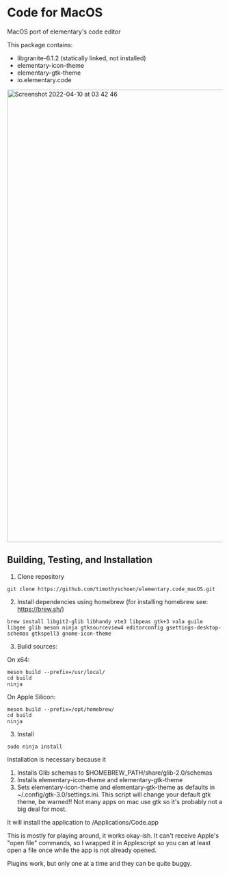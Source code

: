 # Code for MacOS

MacOS port of elementary's code editor

This package contains:
- libgranite-6.1.2 (statically linked, not installed)
- elementary-icon-theme
- elementary-gtk-theme
- io.elementary.code

<img width="1057" alt="Screenshot 2022-04-10 at 03 42 46" src="https://user-images.githubusercontent.com/44585538/162597553-299e6680-e55c-438f-8a61-2f321e8769b0.png">


## Building, Testing, and Installation


1. Clone repository
```
git clone https://github.com/timothyschoen/elementary.code_macOS.git
```

2. Install dependencies using homebrew (for installing homebrew see: https://brew.sh/)

```
brew install libgit2-glib libhandy vte3 libpeas gtk+3 vala guile libgee glib meson ninja gtksourceview4 editorconfig gsettings-desktop-schemas gtkspell3 gnome-icon-theme
```

3. Build sources:

On x64:
```
meson build --prefix=/usr/local/
cd build
ninja
```

On Apple Silicon:

```
meson build --prefix=/opt/homebrew/
cd build
ninja
```

3. Install
```
sudo ninja install
```

Installation is necessary because it
 1. Installs Glib schemas to $HOMEBREW_PATH/share/glib-2.0/schemas
 2. Installs elementary-icon-theme and elementary-gtk-theme
 3. Sets elementary-icon-theme and elementary-gtk-theme as defaults in ~/.config/gtk-3.0/settings.ini. This script will change your default gtk theme, be warned!! Not many apps on mac use gtk so it's probably not a big deal for most.

It will install the application to /Applications/Code.app

This is mostly for playing around, it works okay-ish. It can't receive Apple's "open file" commands, so I wrapped it in Applescript so you can at least open a file once while the app is not already opened.

Plugins work, but only one at a time and they can be quite buggy.

